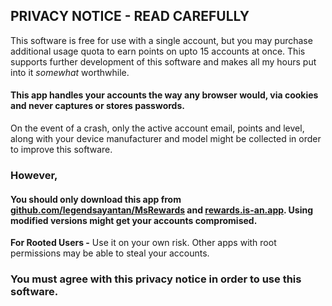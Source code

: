 ## PRIVACY NOTICE - READ CAREFULLY
This software is free for use with a single account, but you may purchase additional usage quota to earn points on upto 15 accounts at once. This supports further development of this software and makes all my hours put into it _somewhat_ worthwhile.
#### This app handles your accounts the way any browser would, via cookies and never captures or stores passwords.
On the event of a crash, only the active account email, points and level, along with your device manufacturer and model might be collected in order to improve this software.
### However,
 #### You should only download this app from [github.com/legendsayantan/MsRewards](https://github.com/legendsayantan/msrewards/releases/latest) and [rewards.is-an.app](https://rewards.is-an.app). Using modified versions might get your accounts compromised.

**For Rooted Users -**
Use it on your own risk. Other apps with root permissions may be able to steal your accounts.

### You must agree with this privacy notice in order to use this software.
